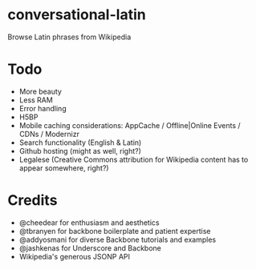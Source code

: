 # conversational-latin

Browse Latin phrases from Wikipedia

# Todo
  * More beauty
  * Less RAM
  * Error handling
  * H5BP
  * Mobile caching considerations: AppCache / Offline|Online Events / CDNs / Modernizr
  * Search functionality (English & Latin)
  * Github hosting (might as well, right?)
  * Legalese (Creative Commons attribution for Wikipedia content has to appear somewhere, right?)
  
# Credits
  * @cheedear for enthusiasm and aesthetics
  * @tbranyen for backbone boilerplate and patient expertise
  * @addyosmani for diverse Backbone tutorials and examples
  * @jashkenas for Underscore and Backbone
  * Wikipedia's generous JSONP API
